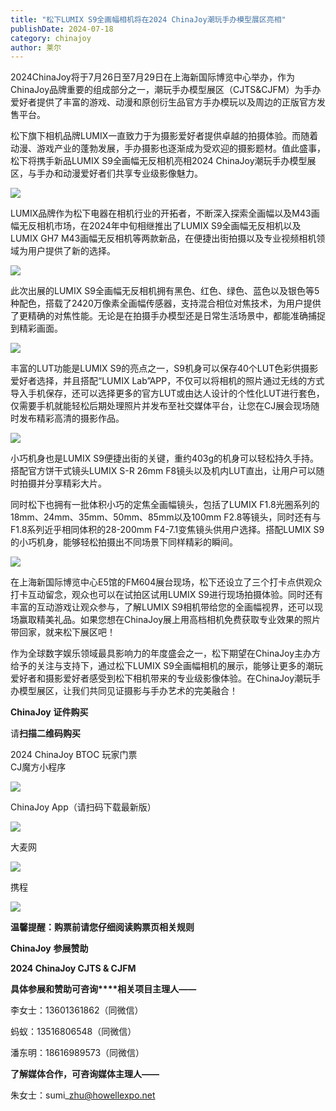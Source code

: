 ```yaml
---
title: "松下LUMIX S9全画幅相机将在2024 ChinaJoy潮玩手办模型展区亮相"
publishDate: 2024-07-18
category: chinajoy
author: 莱尔
---
```


2024ChinaJoy将于7月26日至7月29日在上海新国际博览中心举办，作为ChinaJoy品牌重要的组成部分之一，潮玩手办模型展区（CJTS&CJFM）为手办爱好者提供了丰富的游戏、动漫和原创衍生品官方手办模玩以及周边的正版官方发售平台。

松下旗下相机品牌LUMIX一直致力于为摄影爱好者提供卓越的拍摄体验。而随着动漫、游戏产业的蓬勃发展，手办摄影也逐渐成为受欢迎的摄影题材。值此盛事，松下将携手新品LUMIX S9全画幅无反相机亮相2024 ChinaJoy潮玩手办模型展区，与手办和动漫爱好者们共享专业级影像魅力。

![](https://ec-net-1251389766.cos.ap-shanghai.myqcloud.com/wp-content/uploads/2024/07/20240719074829451.png)

LUMIX品牌作为松下电器在相机行业的开拓者，不断深入探索全画幅以及M43画幅无反相机市场，在2024年中旬相继推出了LUMIX S9全画幅无反相机以及LUMIX GH7 M43画幅无反相机等两款新品，在便捷出街拍摄以及专业视频相机领域为用户提供了新的选择。

![](https://ec-net-1251389766.cos.ap-shanghai.myqcloud.com/wp-content/uploads/2024/07/20240719074831686.png)

此次出展的LUMIX S9全画幅无反相机拥有黑色、红色、绿色、蓝色以及银色等5种配色，搭载了2420万像素全画幅传感器，支持混合相位对焦技术，为用户提供了更精确的对焦性能。无论是在拍摄手办模型还是日常生活场景中，都能准确捕捉到精彩画面。

![](https://ec-net-1251389766.cos.ap-shanghai.myqcloud.com/wp-content/uploads/2024/07/20240719074834200.png)

丰富的LUT功能是LUMIX S9的亮点之一，S9机身可以保存40个LUT色彩供摄影爱好者选择，并且搭配“LUMIX Lab”APP，不仅可以将相机的照片通过无线的方式导入手机保存，还可以选择更多的官方LUT或由达人设计的个性化LUT进行套色，仅需要手机就能轻松后期处理照片并发布至社交媒体平台，让您在CJ展会现场随时发布精彩高清的摄影作品。

![](https://ec-net-1251389766.cos.ap-shanghai.myqcloud.com/wp-content/uploads/2024/07/20240719074837922-683x1024.png)

小巧机身也是LUMIX S9便捷出街的关键，重约403g的机身可以轻松持久手持。搭配官方饼干式镜头LUMIX S-R 26mm F8镜头以及机内LUT直出，让用户可以随时拍摄并分享精彩大片。

同时松下也拥有一批体积小巧的定焦全画幅镜头，包括了LUMIX F1.8光圈系列的18mm、24mm、35mm、50mm、85mm以及100mm F2.8等镜头，同时还有与F1.8系列近乎相同体积的28-200mm F4-7.1变焦镜头供用户选择。搭配LUMIX S9的小巧机身，能够轻松拍摄出不同场景下同样精彩的瞬间。

![](https://ec-net-1251389766.cos.ap-shanghai.myqcloud.com/wp-content/uploads/2024/07/20240719074841578.png)

在上海新国际博览中心E5馆的FM604展台现场，松下还设立了三个打卡点供观众打卡互动留念，观众也可以在试拍区试用LUMIX S9进行现场拍摄体验。同时还有丰富的互动游戏让观众参与，了解LUMIX S9相机带给您的全画幅视界，还可以现场赢取精美礼品。如果您想在ChinaJoy展上用高档相机免费获取专业效果的照片带回家，就来松下展区吧！

作为全球数字娱乐领域最具影响力的年度盛会之一，松下期望在ChinaJoy主办方给予的关注与支持下，通过松下LUMIX S9全画幅相机的展示，能够让更多的潮玩爱好者和摄影爱好者感受到松下相机带来的专业级影像体验。在ChinaJoy潮玩手办模型展区，让我们共同见证摄影与手办艺术的完美融合！

**ChinaJoy** **证件购买**

  
请**扫描二维码购买**

2024 ChinaJoy BTOC 玩家门票  
CJ魔方小程序  

![](https://ec-net-1251389766.cos.ap-shanghai.myqcloud.com/wp-content/uploads/2024/07/20240719074853463.png)

  
ChinaJoy App（请扫码下载最新版）

![](https://ec-net-1251389766.cos.ap-shanghai.myqcloud.com/wp-content/uploads/2024/07/20240719074856685.png)

大麦网

![](https://ec-net-1251389766.cos.ap-shanghai.myqcloud.com/wp-content/uploads/2024/07/20240719074858431.png)

携程

![](https://ec-net-1251389766.cos.ap-shanghai.myqcloud.com/wp-content/uploads/2024/07/20240719074901405.png)

**温馨提醒：购票前请您仔细阅读购票页相关规则**

**ChinaJoy** **参展赞助**

**2024 ChinaJoy CJTS & CJFM**

**具体参展和赞助可咨询****相关项目主理人——**

李女士：13601361862（同微信）

蚂蚁：13516806548（同微信）

潘东明：18616989573（同微信）

**了解媒体合作，可咨询媒体主理人——**

朱女士：sumi\_zhu@howellexpo.net
